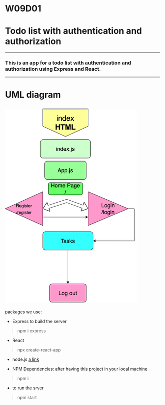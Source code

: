 # W09D01
# Todo list with authentication and authorization
---
### This is an app for a todo list with authentication and authorization using Express and React.

---
# UML diagram 
![alttext](https://github.com/Ghadier-Alenezi/W09D01/blob/main/Untitled%20Diagram.drawio.png)
---
packages we use: 
*  Express to build the server

> npm i express

* React
> npx create-react-app

* node.js
[a link](https://nodejs.org/en/)

* NPM Dependencies: after having this project in your local machine
> npm i

* to run the srver
> npm start